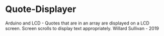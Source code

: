 # Quote-Displayer
Arduino and LCD - Quotes that are in an array are displayed on a LCD screen. Screen scrolls to display text appropriately. 
Willard Sullivan - 2019
